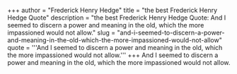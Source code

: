 +++
author = "Frederick Henry Hedge"
title = "the best Frederick Henry Hedge Quote"
description = "the best Frederick Henry Hedge Quote: And I seemed to discern a power and meaning in the old, which the more impassioned would not allow."
slug = "and-i-seemed-to-discern-a-power-and-meaning-in-the-old-which-the-more-impassioned-would-not-allow"
quote = '''And I seemed to discern a power and meaning in the old, which the more impassioned would not allow.'''
+++
And I seemed to discern a power and meaning in the old, which the more impassioned would not allow.
